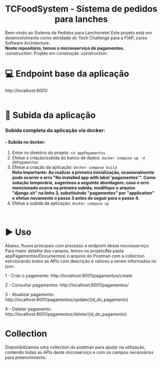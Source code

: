 <h1 align="center"> TCFoodSystem - Sistema de pedidos para lanches </h1>
Bem-vindo ao Sistema de Pedidos para Lanchonete! Este projeto está em desenvolvimento como atividade do Tech Challenge para a FIAP, curso Software Architecture.	
<br/>
<b>Neste repositório, temos o microsserviço de pagamentos.</b>
<br/>
:construction: Projeto em construção :construction:
<br/>

# :computer: Endpoint base da aplicação
http://localhost:8001/
<br/>
<br/>

# :hammer: Subida da aplicação
### Subida completa da aplicação via docker:

#### - Subida no docker:
1. Entre no diretório do projeto: `cd appPagamentos`
2. Efetue a criação/subida do banco de dados: `docker compose up -d dbPagamentos`
3. Efetue a criação da aplicação: `docker compose build`                                                                                                                                                                                                                                                     
      <b>Nota Importante:
      Ao realizar a primeira inicialização, ocasionalmente pode ocorrer o erro "No installed app with label 'pagamentos'". Como solução temporária, sugerimos a seguinte abordagem: caso o erro mencionado ocorra na primeira subida, modifique o arquivo "django.sh" na linha       3, substituindo "pagamentos" por "application" e efetue novamente o passo 3 antes de seguir para o passo 4.</b>
4. Efetue a subida da aplicação: `docker compose up`
<br/>
  
# :arrow_forward: Uso 
Abaixo, fluxos principais com processo e endpoint desse microsserviço. Para maior detalhe dos campos, temos no projeto(Na pasta appPagamentos/Documentos) o arquivo do Postman com a collection estruturando todos as APIs com descrição e valores a serem informados no json.

1 - Criar o pagamento: http://localhost:8001/pagamentos/create

2 - Consultar pagamentos: http://localhost:8001/pagamentos/

3 - Atualizar pagamento: http://localhost:8001/pagamentos/update/{id_do_pagamento}

4 - Deletar pagamento: http://localhost:8001/pagamentos/delete/{id_do_pagamento}

# Collection
Disponibilizamos uma collection do postman para ajudar na utilização, contendo todas as APIs deste microserviço e com os campos necessários para preenchimento. 
